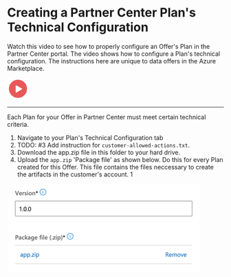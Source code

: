 # Creating a Partner Center Plan's Technical Configuration

Watch this video to see how to properly configure an Offer's Plan in the Partner Center portal. The video shows how to configure a Plan's technical configuration. The instructions here are unique to data offers in the Azure Marketplace.

<a href="#"><img src="./images/Video.png" width="50" style="display:inline-block;"></a>


---

Each Plan for your Offer in Partner Center must meet certain technical criteria.

1. Navigate to your Plan's Technical Configuration tab
1. TODO: #3 Add instruction for `customer-allowed-actions.txt`.
1. Download the app.zip file in this folder to your hard drive.
1. Upload the `app.zip` 'Package file' as shown below. Do this for every Plan created for this Offer. This file contains the files neccessary to create the artifacts in the customer's account.
1

![Upload app.zip file](images/01.png "Upload ZIP file.")
